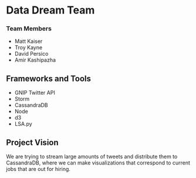 <h1>Data Dream Team</h1>

<h3>Team Members</h3>
<ul>
  <li>Matt Kaiser</li>
  <li>Troy Kayne</li>
  <li>David Persico</li>
  <li>Amir Kashipazha</li>
</ul>

<h2>Frameworks and Tools</h2>
<ul>
  <li>GNIP Twitter API</li>
  <li>Storm</li>
  <li>CassandraDB</li>
  <li>Node</li>
  <li>d3</li>
  <li>LSA.py</li>
</ul>

<h2>Project Vision</h2>
<p>
We are trying to stream large amounts of tweets and distribute them to CassandraDB, where we can make visualizations that correspond to current jobs that are out for hiring.
</p>
